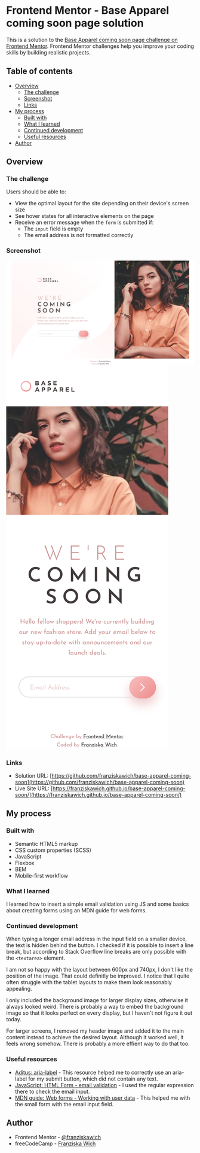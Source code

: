 # Frontend Mentor - Base Apparel coming soon page solution

This is a solution to the [Base Apparel coming soon page challenge on Frontend Mentor](https://www.frontendmentor.io/challenges/base-apparel-coming-soon-page-5d46b47f8db8a7063f9331a0). Frontend Mentor challenges help you improve your coding skills by building realistic projects.

## Table of contents

- [Overview](#overview)
  - [The challenge](#the-challenge)
  - [Screenshot](#screenshot)
  - [Links](#links)
- [My process](#my-process)
  - [Built with](#built-with)
  - [What I learned](#what-i-learned)
  - [Continued development](#continued-development)
  - [Useful resources](#useful-resources)
- [Author](#author)

## Overview

### The challenge

Users should be able to:

- View the optimal layout for the site depending on their device's screen size
- See hover states for all interactive elements on the page
- Receive an error message when the `form` is submitted if:
  - The `input` field is empty
  - The email address is not formatted correctly

### Screenshot

![Screenshot: Desktop](screenshot-desktop.png)
![Screenshot: Mobile](screenshot-mobile.png)

### Links

- Solution URL: [https://github.com/franziskawich/base-apparel-coming-soon](https://github.com/franziskawich/base-apparel-coming-soon)
- Live Site URL: [https://franziskawich.github.io/base-apparel-coming-soon/](https://franziskawich.github.io/base-apparel-coming-soon/)

## My process

### Built with

- Semantic HTML5 markup
- CSS custom properties (SCSS)
- JavaScript
- Flexbox
- BEM
- Mobile-first workflow

### What I learned

I learned how to insert a simple email validation using JS and some basics about creating forms using an MDN guide for web forms.

### Continued development

When typing a longer email address in the input field on a smaller device, the text is hidden behind the button. I checked if it is possible to insert a line break, but according to Stack Overflow line breaks are only possible with the `<textarea>` element.

I am not so happy with the layout between 600px and 740px, I don't like the position of the image. That could definitly be improved. I notice that I quite often struggle with the tablet layouts to make them look reasonably appealing.

I only included the background image for larger display sizes, otherwise it always looked weird. There is probably a way to embed the background image so that it looks perfect on every display, but I haven't not figure it out today.

For larger screens, I removed my header image and added it to the main content instead to achieve the desired layout. Although it worked well, it feels wrong somehow. There is probably a more effient way to do that too.

### Useful resources

- [Aditus: aria-label](https://www.aditus.io/aria/aria-label/) - This resource helped me to correctly use an aria-label for my submit button, which did not contain any text.
- [JavaScript: HTML Form - email validation](https://www.w3resource.com/javascript/form/email-validation.php) - I used the regular expression there to check the email input.
- [MDN guide: Web forms - Working with user data](https://developer.mozilla.org/en-US/docs/Learn/Forms) - This helped me with the small form with the email input field.

## Author

- Frontend Mentor - [@franziskawich](https://www.frontendmentor.io/profile/franziskawich)
- freeCodeCamp - [Franziska Wich](https://www.freecodecamp.org/franziska-wich)
